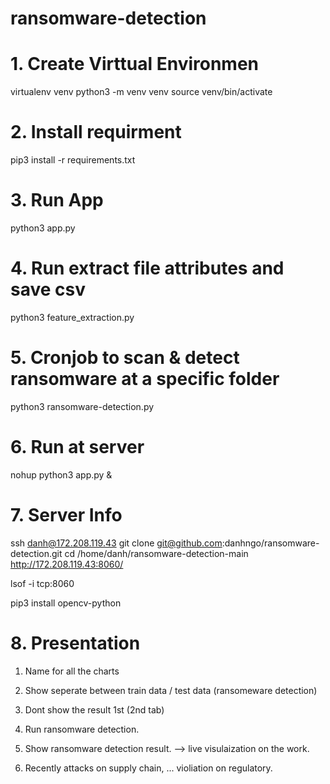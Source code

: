 # ransomware-detection

# 1. Create Virttual Environmen
virtualenv venv
python3 -m venv venv
source venv/bin/activate

# 2. Install requirment
pip3 install -r requirements.txt

# 3. Run App
python3 app.py

# 4. Run extract file attributes and save csv
python3 feature_extraction.py

# 5. Cronjob to scan & detect ransomware at a specific folder
python3 ransomware-detection.py

# 6. Run at server
nohup python3 app.py &

# 7. Server Info
ssh danh@172.208.119.43
git clone git@github.com:danhngo/ransomware-detection.git
cd /home/danh/ransomware-detection-main
http://172.208.119.43:8060/

lsof -i tcp:8060

pip3 install opencv-python


# 8. Presentation
1. Name for all the charts
2. Show seperate between train data /  test data (ransomeware detection)
3. Dont show the result 1st (2nd tab)
4. Run ransomware detection.
5. Show ransomware detection result. 
--> live visulaization on the work. 

6. Recently attacks on supply chain, ... violiation on regulatory. 


 
 